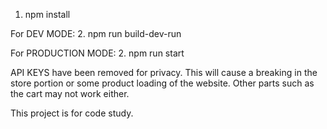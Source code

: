 1. npm install

For DEV MODE:
2. npm run build-dev-run

For PRODUCTION MODE:
2. npm run start

API KEYS have been removed for privacy. This will cause a breaking in the store portion or some product loading of the website. Other parts such as the cart may not work either.

This project is for code study.

